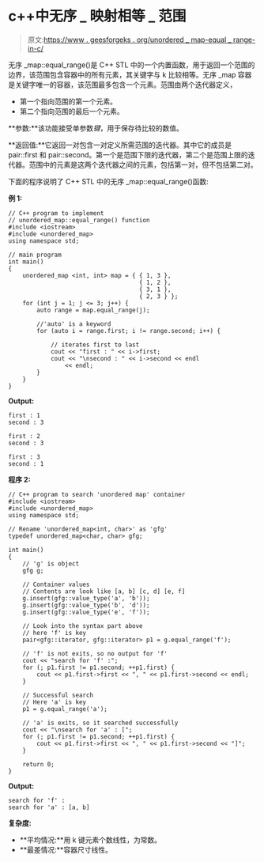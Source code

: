 # c++中无序 _ 映射相等 _ 范围

> 原文:[https://www . geesforgeks . org/unordered _ map-equal _ range-in-c/](https://www.geeksforgeeks.org/unordered_map-equal_range-in-c/)

无序 _map::equal_range()是 C++ STL 中的一个内置函数，用于返回一个范围的边界，该范围包含容器中的所有元素，其关键字与 k 比较相等。无序 _map 容器是关键字唯一的容器，该范围最多包含一个元素。范围由两个迭代器定义，

*   第一个指向范围的第一个元素。
*   第二个指向范围的最后一个元素。

**参数:**该功能接受单参数*键*，用于保存待比较的数值。

**返回值:**它返回一对包含一对定义所需范围的迭代器。其中它的成员是 pair::first 和 pair::second。第一个是范围下限的迭代器，第二个是范围上限的迭代器。范围中的元素是这两个迭代器之间的元素，包括第一对，但不包括第二对。

下面的程序说明了 C++ STL 中的无序 _map::equal_range()函数:

**例 1:**

```
// C++ program to implement 
// unordered_map::equal_range() function
#include <iostream>
#include <unordered_map>
using namespace std;

// main program
int main()
{
    unordered_map <int, int> map = { { 1, 3 }, 
                                     { 1, 2 }, 
                                     { 3, 1 }, 
                                     { 2, 3 } };
    for (int j = 1; j <= 3; j++) {
        auto range = map.equal_range(j);

        //'auto' is a keyword
        for (auto i = range.first; i != range.second; i++) {

            // iterates first to last
            cout << "first : " << i->first;
            cout << "\nsecond : " << i->second << endl
                << endl;
        }
    }
}
```

**Output:**

```
first : 1
second : 3

first : 2
second : 3

first : 3
second : 1

```

**程序 2:**

```
// C++ program to search 'unordered map' container
#include <iostream>
#include <unordered_map>
using namespace std;

// Rename 'unordered_map<int, char>' as 'gfg'
typedef unordered_map<char, char> gfg;

int main()
{
    // 'g' is object
    gfg g;

    // Container values
    // Contents are look like [a, b] [c, d] [e, f]
    g.insert(gfg::value_type('a', 'b'));
    g.insert(gfg::value_type('b', 'd'));
    g.insert(gfg::value_type('e', 'f'));

    // Look into the syntax part above
    // here 'f' is key
    pair<gfg::iterator, gfg::iterator> p1 = g.equal_range('f');

    // 'f' is not exits, so no output for 'f'
    cout << "search for 'f' :";
    for (; p1.first != p1.second; ++p1.first) {
        cout << p1.first->first << ", " << p1.first->second << endl;
    }

    // Successful search
    // Here 'a' is key
    p1 = g.equal_range('a');

    // 'a' is exits, so it searched successfully
    cout << "\nsearch for 'a' : [";
    for (; p1.first != p1.second; ++p1.first) {
        cout << p1.first->first << ", " << p1.first->second << "]";
    }

    return 0;
}
```

**Output:**

```
search for 'f' :
search for 'a' : [a, b]

```

**复杂度:**

*   **平均情况:**用 k 键元素个数线性，为常数。
*   **最差情况:**容器尺寸线性。